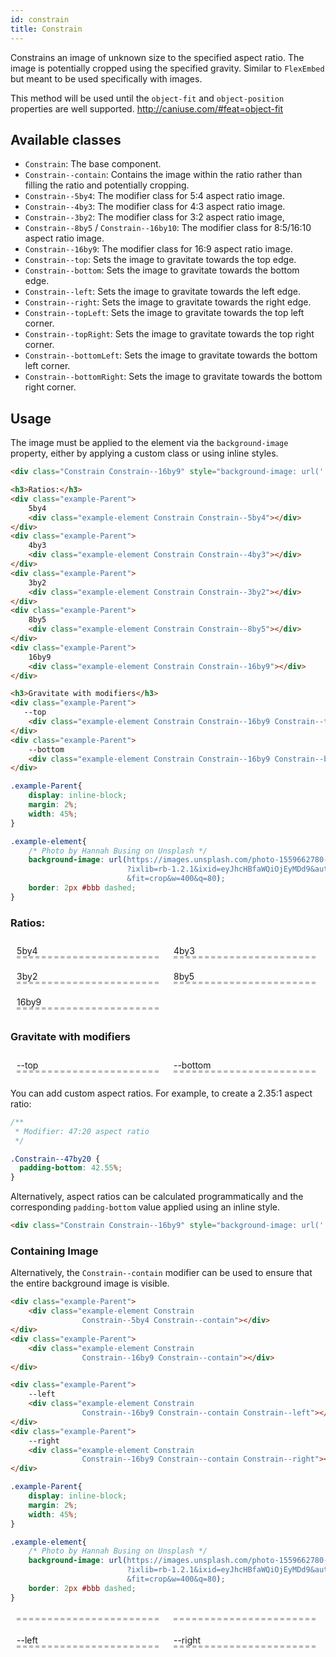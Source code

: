 ```yaml
---
id: constrain
title: Constrain
---
```


<a class="sourceView-page" href="https://github.com/aptuitiv/cacao/blob/master/src/css/components/constrain/constrain.css"></a>

<style>
.example-Parent{
    display: inline-block;   
    margin: 2%;
    width: 45%;
}
.example-element{
    background-image: url(https://images.unsplash.com/photo-1559662780-c3bab6f7e00b?ixlib=rb-1.2.1&ixid=eyJhcHBfaWQiOjEyMDd9&auto=format&fit=crop&w=400&q=80);
    border: 2px #bbb dashed;
}
</style>

Constrains an image of unknown size to the specified aspect ratio.
The image is potentially cropped using the specified gravity.
Similar to `FlexEmbed` but meant to be used specifically with images.

This method will be used until the `object-fit` and `object-position`
properties are well supported. <http://caniuse.com/#feat=object-fit>



## Available classes

* `Constrain`: The base component.
* `Constrain--contain`: Contains the image within the ratio rather than filling
  the ratio and potentially cropping.
* `Constrain--5by4`: The modifier class for 5:4 aspect ratio image.
* `Constrain--4by3`: The modifier class for 4:3 aspect ratio image.
* `Constrain--3by2`: The modifier class for 3:2 aspect ratio image,
* `Constrain--8by5` / `Constrain--16by10`: The modifier class for 8:5/16:10 
  aspect ratio image.
* `Constrain--16by9`: The modifier class for 16:9 aspect ratio image.
* `Constrain--top`: Sets the image to gravitate towards the top edge.
* `Constrain--bottom`: Sets the image to gravitate towards the bottom edge.
* `Constrain--left`: Sets the image to gravitate towards the left edge.
* `Constrain--right`: Sets the image to gravitate towards the right edge.
* `Constrain--topLeft`: Sets the image to gravitate towards the top left 
  corner.
* `Constrain--topRight`: Sets the image to gravitate towards the top right 
  corner.
* `Constrain--bottomLeft`: Sets the image to gravitate towards the bottom 
  left corner.
* `Constrain--bottomRight`: Sets the image to gravitate towards the bottom 
  right corner.


## Usage

The image must be applied to the element via the `background-image` property,
either by applying a custom class or using inline styles.

```html
<div class="Constrain Constrain--16by9" style="background-image: url('...');"></div>
```

<div class="code-sample">
<!--DOCUSAURUS_CODE_TABS-->

<!--HTML-->
```html
<h3>Ratios:</h3>
<div class="example-Parent">
    5by4
    <div class="example-element Constrain Constrain--5by4"></div>
</div>
<div class="example-Parent">
    4by3
    <div class="example-element Constrain Constrain--4by3"></div>
</div>
<div class="example-Parent">
    3by2
    <div class="example-element Constrain Constrain--3by2"></div>
</div>
<div class="example-Parent">
    8by5
    <div class="example-element Constrain Constrain--8by5"></div>
</div>
<div class="example-Parent">
    16by9
    <div class="example-element Constrain Constrain--16by9"></div>
</div>

<h3>Gravitate with modifiers</h3>
<div class="example-Parent">
   --top
    <div class="example-element Constrain Constrain--16by9 Constrain--top"></div>
</div>
<div class="example-Parent">
    --bottom
    <div class="example-element Constrain Constrain--16by9 Constrain--bottom"></div>
</div>
```

<!--CSS-->
```css
.example-Parent{
    display: inline-block;   
    margin: 2%;
    width: 45%;
}

.example-element{
    /* Photo by Hannah Busing on Unsplash */
    background-image: url(https://images.unsplash.com/photo-1559662780-c3bab6f7e00b
                          ?ixlib=rb-1.2.1&ixid=eyJhcHBfaWQiOjEyMDd9&auto=format
                          &fit=crop&w=400&q=80);
    border: 2px #bbb dashed;
}
```
<!--END_DOCUSAURUS_CODE_TABS-->
<h3>Ratios:</h3>
<div class="example-Parent">
    5by4
    <div class="example-element Constrain Constrain--5by4"></div>
</div>
<div class="example-Parent">
    4by3
    <div class="example-element Constrain Constrain--4by3"></div>
</div>
<div class="example-Parent">
    3by2
    <div class="example-element Constrain Constrain--3by2"></div>
</div>
<div class="example-Parent">
    8by5
    <div class="example-element Constrain Constrain--8by5"></div>
</div>
<div class="example-Parent">
    16by9
    <div class="example-element Constrain Constrain--16by9"></div>
</div>

<h3>Gravitate with modifiers</h3>
<div class="example-Parent">
   --top
    <div class="example-element Constrain Constrain--16by9 Constrain--top"></div>
</div>
<div class="example-Parent">
    --bottom
    <div class="example-element Constrain Constrain--16by9 Constrain--bottom"></div>
</div>

</div>

You can add custom aspect ratios. For example, to create a 2.35:1 aspect
ratio:

```css
/**
 * Modifier: 47:20 aspect ratio
 */

.Constrain--47by20 {
  padding-bottom: 42.55%;
}
```

Alternatively, aspect ratios can be calculated programmatically and the
corresponding `padding-bottom` value applied using an inline style.

```html
<div class="Constrain Constrain--16by9" style="background-image: url('...'); padding-bottom: 42.55%;"></div>
```

### Containing Image

Alternatively, the `Constrain--contain` modifier can be used to ensure that
the entire background image is visible.

<div class="code-sample">
<!--DOCUSAURUS_CODE_TABS-->

<!--HTML-->
```html
<div class="example-Parent">
    <div class="example-element Constrain 
                Constrain--5by4 Constrain--contain"></div>
</div>
<div class="example-Parent">
    <div class="example-element Constrain 
                Constrain--16by9 Constrain--contain"></div>
</div>

<div class="example-Parent">
    --left
    <div class="example-element Constrain 
                Constrain--16by9 Constrain--contain Constrain--left"></div>
</div>
<div class="example-Parent">
    --right
    <div class="example-element Constrain 
                Constrain--16by9 Constrain--contain Constrain--right"></div>
</div>
```

<!--CSS-->
```css
.example-Parent{
    display: inline-block;   
    margin: 2%;
    width: 45%;
}

.example-element{
    /* Photo by Hannah Busing on Unsplash */
    background-image: url(https://images.unsplash.com/photo-1559662780-c3bab6f7e00b
                          ?ixlib=rb-1.2.1&ixid=eyJhcHBfaWQiOjEyMDd9&auto=format
                          &fit=crop&w=400&q=80);
    border: 2px #bbb dashed;
}
```
<!--END_DOCUSAURUS_CODE_TABS-->
<div class="example-Parent">
    <div class="example-element Constrain 
                Constrain--5by4 Constrain--contain"></div>
</div>
<div class="example-Parent">
    <div class="example-element Constrain 
                Constrain--16by9 Constrain--contain"></div>
</div>

<div class="example-Parent">
    --left
    <div class="example-element Constrain 
                Constrain--16by9 Constrain--contain Constrain--left"></div>
</div>
<div class="example-Parent">
    --right
    <div class="example-element Constrain 
                Constrain--16by9 Constrain--contain Constrain--right"></div>
</div>

</div>